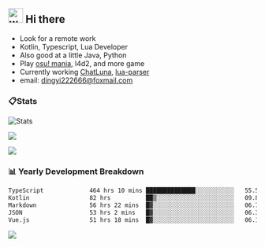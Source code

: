 ## <img alt="wave" src="https://raw.githubusercontent.com/MartinHeinz/MartinHeinz/master/wave.gif" width="30px"> Hi there

- Look for a remote work
- Kotlin, Typescript, Lua Developer
- Also good at a little Java, Python
- Play [osu! mania](https://osu.ppy.sh/users/29808669), l4d2, and more game
- Currently working [ChatLuna](https://github.com/ChatLunaLab), [lua-parser](https://github.com/dingyi222666/lua-parser)
- email: [dingyi222666@foxmail.com](mailto:dingyi222666@foxmail.com)

### 📋Stats

![Stats](https://github-readme-stats.vercel.app/api?username=dingyi222666&show_icons=true&icon_color=47A69E&title_color=47A69E&count_private=true)    

![](https://api.githubtrends.io/user/svg/dingyi222666/langs?time_range=one_year&include_private=True&loc_metric=changed&theme=classic)

![](http://github-profile-summary-cards.vercel.app/api/cards/productive-time?username=dingyi222666&theme=nord_dark&utcOffset=8)

### 📊 Yearly Development Breakdown

<!--START_SECTION:waka-->

```txt
TypeScript             464 hrs 10 mins ██████████████░░░░░░░░░░░   55.57 %
Kotlin                 82 hrs          ██▒░░░░░░░░░░░░░░░░░░░░░░   09.82 %
Markdown               56 hrs 22 mins  █▓░░░░░░░░░░░░░░░░░░░░░░░   06.75 %
JSON                   53 hrs 2 mins   █▓░░░░░░░░░░░░░░░░░░░░░░░   06.35 %
Vue.js                 51 hrs 18 mins  █▓░░░░░░░░░░░░░░░░░░░░░░░   06.14 %
```

<!--END_SECTION:waka-->

![](https://komarev.com/ghpvc/?username=dingyi222666)
